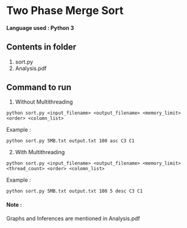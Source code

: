 # Two Phase Merge Sort

#### Language used : Python 3

## Contents in folder
1. sort.py
2. Analysis.pdf

## Command to run

1. Without Multithreading

`python sort.py <input_filename> <output_filename> <memory_limit> <order> <colomn_list>`

Example : 

`python sort.py 5MB.txt output.txt 100 asc C3 C1`

2. With Multithreading

`python sort.py <input_filename> <output_filename> <memory_limit> <thread_count> <order> <colomn_list>`

Example : 

`python sort.py 5MB.txt output.txt 100 5 desc C3 C1`

#### Note :

Graphs and Inferences are mentioned in Analysis.pdf
